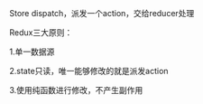 Store dispatch，派发一个action，交给reducer处理

Redux三大原则：

1.单一数据源

2.state只读，唯一能够修改的就是派发action

3.使用纯函数进行修改，不产生副作用

